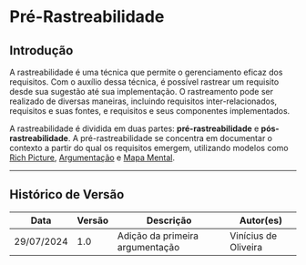 # Pré-Rastreabilidade

## Introdução
A rastreabilidade é uma técnica que permite o gerenciamento eficaz dos requisitos. Com o auxílio dessa técnica, é possível rastrear um requisito desde sua sugestão até sua implementação. O rastreamento pode ser realizado de diversas maneiras, incluindo requisitos inter-relacionados, requisitos e suas fontes, e requisitos e seus componentes implementados.

A rastreabilidade é dividida em duas partes: <strong>pré-rastreabilidade</strong> e <strong>pós-rastreabilidade</strong>. A pré-rastreabilidade se concentra em documentar o contexto a partir do qual os requisitos emergem, utilizando modelos como [Rich Picture](./richPictures.md), [Argumentação](./argumentacoes.md) e [Mapa Mental](mapaMental.md).

---

## Histórico de Versão
| Data | Versão | Descrição | Autor(es) |
| ---- | ------ | --------- | --------- |
| 29/07/2024 | 1.0 | Adição da primeira argumentação | Vinícius de Oliveira |